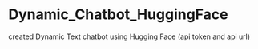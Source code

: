 # Dynamic_Chatbot_HuggingFace
created Dynamic Text chatbot using Hugging Face (api token and api url)
